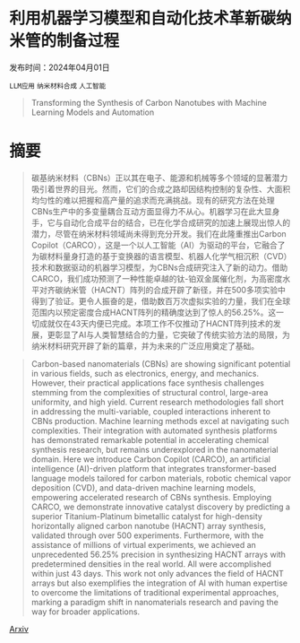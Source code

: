 # 利用机器学习模型和自动化技术革新碳纳米管的制备过程

发布时间：2024年04月01日

`LLM应用` `纳米材料合成` `人工智能`

> Transforming the Synthesis of Carbon Nanotubes with Machine Learning Models and Automation

# 摘要

> 碳基纳米材料（CBNs）正以其在电子、能源和机械等多个领域的显著潜力吸引着世界的目光。然而，它们的合成之路却因结构控制的复杂性、大面积均匀性的难以把握和高产量的追求而充满挑战。现有的研究方法在处理CBNs生产中的多变量耦合互动方面显得力不从心。机器学习在此大显身手，它与自动化合成平台的结合，已在化学合成研究的加速上展现出惊人的潜力，尽管在纳米材料领域尚未得到充分开发。我们在此隆重推出Carbon Copilot（CARCO），这是一个以人工智能（AI）为驱动的平台，它融合了为碳材料量身打造的基于变换器的语言模型、机器人化学气相沉积（CVD）技术和数据驱动的机器学习模型，为CBNs合成研究注入了新的动力。借助CARCO，我们成功预测了一种性能卓越的钛-铂双金属催化剂，为高密度水平对齐碳纳米管（HACNT）阵列的合成开辟了新径，并在500多项实验中得到了验证。更令人振奋的是，借助数百万次虚拟实验的力量，我们在全球范围内以预定密度合成HACNT阵列的精确度达到了惊人的56.25%。这一切成就仅在43天内便已完成。本项工作不仅推动了HACNT阵列技术的发展，更彰显了AI与人类智慧结合的力量，它突破了传统实验方法的局限，为纳米材料研究开辟了新的篇章，并为未来的广泛应用奠定了基础。

> Carbon-based nanomaterials (CBNs) are showing significant potential in various fields, such as electronics, energy, and mechanics. However, their practical applications face synthesis challenges stemming from the complexities of structural control, large-area uniformity, and high yield. Current research methodologies fall short in addressing the multi-variable, coupled interactions inherent to CBNs production. Machine learning methods excel at navigating such complexities. Their integration with automated synthesis platforms has demonstrated remarkable potential in accelerating chemical synthesis research, but remains underexplored in the nanomaterial domain. Here we introduce Carbon Copilot (CARCO), an artificial intelligence (AI)-driven platform that integrates transformer-based language models tailored for carbon materials, robotic chemical vapor deposition (CVD), and data-driven machine learning models, empowering accelerated research of CBNs synthesis. Employing CARCO, we demonstrate innovative catalyst discovery by predicting a superior Titanium-Platinum bimetallic catalyst for high-density horizontally aligned carbon nanotube (HACNT) array synthesis, validated through over 500 experiments. Furthermore, with the assistance of millions of virtual experiments, we achieved an unprecedented 56.25% precision in synthesizing HACNT arrays with predetermined densities in the real world. All were accomplished within just 43 days. This work not only advances the field of HACNT arrays but also exemplifies the integration of AI with human expertise to overcome the limitations of traditional experimental approaches, marking a paradigm shift in nanomaterials research and paving the way for broader applications.

[Arxiv](https://arxiv.org/abs/2404.01006)